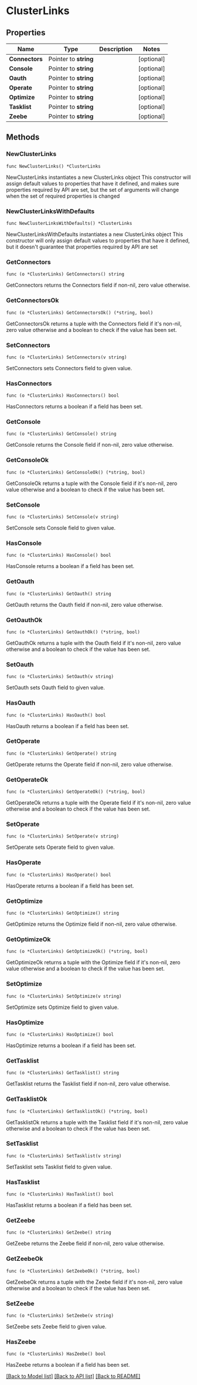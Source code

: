 # ClusterLinks

## Properties

Name | Type | Description | Notes
------------ | ------------- | ------------- | -------------
**Connectors** | Pointer to **string** |  | [optional] 
**Console** | Pointer to **string** |  | [optional] 
**Oauth** | Pointer to **string** |  | [optional] 
**Operate** | Pointer to **string** |  | [optional] 
**Optimize** | Pointer to **string** |  | [optional] 
**Tasklist** | Pointer to **string** |  | [optional] 
**Zeebe** | Pointer to **string** |  | [optional] 

## Methods

### NewClusterLinks

`func NewClusterLinks() *ClusterLinks`

NewClusterLinks instantiates a new ClusterLinks object
This constructor will assign default values to properties that have it defined,
and makes sure properties required by API are set, but the set of arguments
will change when the set of required properties is changed

### NewClusterLinksWithDefaults

`func NewClusterLinksWithDefaults() *ClusterLinks`

NewClusterLinksWithDefaults instantiates a new ClusterLinks object
This constructor will only assign default values to properties that have it defined,
but it doesn't guarantee that properties required by API are set

### GetConnectors

`func (o *ClusterLinks) GetConnectors() string`

GetConnectors returns the Connectors field if non-nil, zero value otherwise.

### GetConnectorsOk

`func (o *ClusterLinks) GetConnectorsOk() (*string, bool)`

GetConnectorsOk returns a tuple with the Connectors field if it's non-nil, zero value otherwise
and a boolean to check if the value has been set.

### SetConnectors

`func (o *ClusterLinks) SetConnectors(v string)`

SetConnectors sets Connectors field to given value.

### HasConnectors

`func (o *ClusterLinks) HasConnectors() bool`

HasConnectors returns a boolean if a field has been set.

### GetConsole

`func (o *ClusterLinks) GetConsole() string`

GetConsole returns the Console field if non-nil, zero value otherwise.

### GetConsoleOk

`func (o *ClusterLinks) GetConsoleOk() (*string, bool)`

GetConsoleOk returns a tuple with the Console field if it's non-nil, zero value otherwise
and a boolean to check if the value has been set.

### SetConsole

`func (o *ClusterLinks) SetConsole(v string)`

SetConsole sets Console field to given value.

### HasConsole

`func (o *ClusterLinks) HasConsole() bool`

HasConsole returns a boolean if a field has been set.

### GetOauth

`func (o *ClusterLinks) GetOauth() string`

GetOauth returns the Oauth field if non-nil, zero value otherwise.

### GetOauthOk

`func (o *ClusterLinks) GetOauthOk() (*string, bool)`

GetOauthOk returns a tuple with the Oauth field if it's non-nil, zero value otherwise
and a boolean to check if the value has been set.

### SetOauth

`func (o *ClusterLinks) SetOauth(v string)`

SetOauth sets Oauth field to given value.

### HasOauth

`func (o *ClusterLinks) HasOauth() bool`

HasOauth returns a boolean if a field has been set.

### GetOperate

`func (o *ClusterLinks) GetOperate() string`

GetOperate returns the Operate field if non-nil, zero value otherwise.

### GetOperateOk

`func (o *ClusterLinks) GetOperateOk() (*string, bool)`

GetOperateOk returns a tuple with the Operate field if it's non-nil, zero value otherwise
and a boolean to check if the value has been set.

### SetOperate

`func (o *ClusterLinks) SetOperate(v string)`

SetOperate sets Operate field to given value.

### HasOperate

`func (o *ClusterLinks) HasOperate() bool`

HasOperate returns a boolean if a field has been set.

### GetOptimize

`func (o *ClusterLinks) GetOptimize() string`

GetOptimize returns the Optimize field if non-nil, zero value otherwise.

### GetOptimizeOk

`func (o *ClusterLinks) GetOptimizeOk() (*string, bool)`

GetOptimizeOk returns a tuple with the Optimize field if it's non-nil, zero value otherwise
and a boolean to check if the value has been set.

### SetOptimize

`func (o *ClusterLinks) SetOptimize(v string)`

SetOptimize sets Optimize field to given value.

### HasOptimize

`func (o *ClusterLinks) HasOptimize() bool`

HasOptimize returns a boolean if a field has been set.

### GetTasklist

`func (o *ClusterLinks) GetTasklist() string`

GetTasklist returns the Tasklist field if non-nil, zero value otherwise.

### GetTasklistOk

`func (o *ClusterLinks) GetTasklistOk() (*string, bool)`

GetTasklistOk returns a tuple with the Tasklist field if it's non-nil, zero value otherwise
and a boolean to check if the value has been set.

### SetTasklist

`func (o *ClusterLinks) SetTasklist(v string)`

SetTasklist sets Tasklist field to given value.

### HasTasklist

`func (o *ClusterLinks) HasTasklist() bool`

HasTasklist returns a boolean if a field has been set.

### GetZeebe

`func (o *ClusterLinks) GetZeebe() string`

GetZeebe returns the Zeebe field if non-nil, zero value otherwise.

### GetZeebeOk

`func (o *ClusterLinks) GetZeebeOk() (*string, bool)`

GetZeebeOk returns a tuple with the Zeebe field if it's non-nil, zero value otherwise
and a boolean to check if the value has been set.

### SetZeebe

`func (o *ClusterLinks) SetZeebe(v string)`

SetZeebe sets Zeebe field to given value.

### HasZeebe

`func (o *ClusterLinks) HasZeebe() bool`

HasZeebe returns a boolean if a field has been set.


[[Back to Model list]](../README.md#documentation-for-models) [[Back to API list]](../README.md#documentation-for-api-endpoints) [[Back to README]](../README.md)


